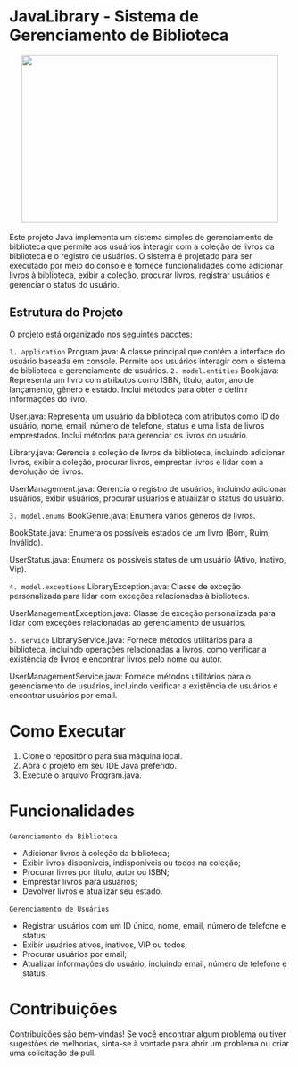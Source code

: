 # JavaLibrary - Sistema de Gerenciamento de Biblioteca

<p align="center">
  <img width="460" height="300" src="![JavaLibrary_Logo](/JavaLibrary_Logo.PNG)">
</p>
   

Este projeto Java implementa um sistema simples de gerenciamento de biblioteca que permite aos usuários interagir com a coleção de livros da biblioteca e o registro de usuários. O sistema é projetado para ser executado por meio do console e fornece funcionalidades como adicionar livros à biblioteca, exibir a coleção, procurar livros, registrar usuários e gerenciar o status do usuário.

## Estrutura do Projeto
O projeto está organizado nos seguintes pacotes:

`1. application`
Program.java: A classe principal que contém a interface do usuário baseada em console. Permite aos usuários interagir com o sistema de biblioteca e gerenciamento de usuários.
`2. model.entities`
Book.java: Representa um livro com atributos como ISBN, título, autor, ano de lançamento, gênero e estado. Inclui métodos para obter e definir informações do livro.

User.java: Representa um usuário da biblioteca com atributos como ID do usuário, nome, email, número de telefone, status e uma lista de livros emprestados. Inclui métodos para gerenciar os livros do usuário.

Library.java: Gerencia a coleção de livros da biblioteca, incluindo adicionar livros, exibir a coleção, procurar livros, emprestar livros e lidar com a devolução de livros.

UserManagement.java: Gerencia o registro de usuários, incluindo adicionar usuários, exibir usuários, procurar usuários e atualizar o status do usuário.

`3. model.enums`
BookGenre.java: Enumera vários gêneros de livros.

BookState.java: Enumera os possíveis estados de um livro (Bom, Ruim, Inválido).

UserStatus.java: Enumera os possíveis status de um usuário (Ativo, Inativo, Vip).

`4. model.exceptions`
LibraryException.java: Classe de exceção personalizada para lidar com exceções relacionadas à biblioteca.

UserManagementException.java: Classe de exceção personalizada para lidar com exceções relacionadas ao gerenciamento de usuários.

`5. service`
LibraryService.java: Fornece métodos utilitários para a biblioteca, incluindo operações relacionadas a livros, como verificar a existência de livros e encontrar livros pelo nome ou autor.

UserManagementService.java: Fornece métodos utilitários para o gerenciamento de usuários, incluindo verificar a existência de usuários e encontrar usuários por email.

# Como Executar
1. Clone o repositório para sua máquina local.
2. Abra o projeto em seu IDE Java preferido.
3. Execute o arquivo Program.java.

# Funcionalidades

`Gerenciamento da Biblioteca`
- Adicionar livros à coleção da biblioteca;
- Exibir livros disponíveis, indisponíveis ou todos na coleção;
- Procurar livros por título, autor ou ISBN;
- Emprestar livros para usuários;
- Devolver livros e atualizar seu estado.

`Gerenciamento de Usuários`
- Registrar usuários com um ID único, nome, email, número de telefone e status;
- Exibir usuários ativos, inativos, VIP ou todos;
- Procurar usuários por email;
- Atualizar informações do usuário, incluindo email, número de telefone e status.

# Contribuições

Contribuições são bem-vindas! Se você encontrar algum problema ou tiver sugestões de melhorias, sinta-se à vontade para abrir um problema ou criar uma solicitação de pull.
